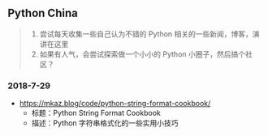 ## Python China

> 1. 尝试每天收集一些自己认为不错的 Python 相关的一些新闻，博客，演讲在这里
> 2. 如果有人气，会尝试探索做一个小小的 Python 小圈子，然后搞个社区？

### 2018-7-29

- <https://mkaz.blog/code/python-string-format-cookbook/>
  - 标题：Python String Format Cookbook
  - 描述：Python 字符串格式化的一些实用小技巧

